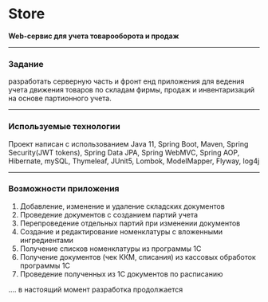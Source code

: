 
# Store
**Web-сервис для учета товарооборота и продаж**<br>

---

### Задание 
разработать серверную часть и фронт енд приложения для ведения учета движения товаров 
по складам фирмы, продаж и инвентаризаций на основе партионного учета. 

---

### Используемые технологии
Проект написан с использованием Java 11, Spring Boot, Maven, Spring Security(JWT tokens), 
Spring Data JPA, Spring WebMVC, Spring AOP, Hibernate, mySQL, Thymeleaf, JUnit5, Lombok, 
ModelMapper, Flyway, log4j

---

### Возможности приложения
1. Добавление, изменение и удаление складских документов
2. Проведение документов с созданием партий учета
3. Перепроведение отдельных партий при изменении документов
4. Создание и редактирование номенклатуры с вложенными ингредиентами
5. Получение списков номенклатуры из программы 1С
6. Получение документов (чек ККМ, списания) из кассовых обработок программы 1С
7. Проведение полученных из 1С документов по расписанию

.... в настоящий момент разработка продолжается